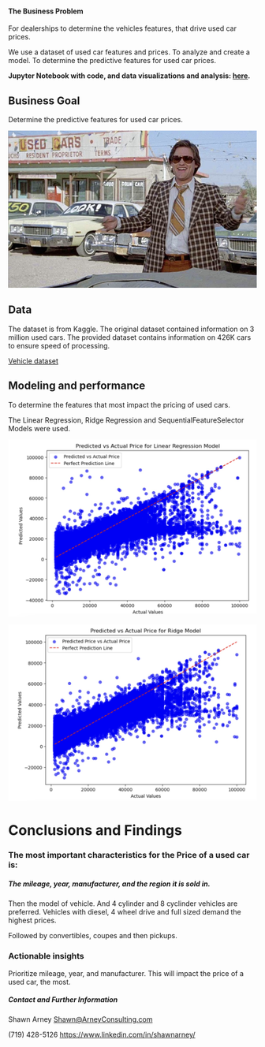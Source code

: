 #### The Business Problem
For dealerships to determine the vehicles features, that drive used car prices.  

We use a dataset of used car features and prices.  To analyze and create a model.  To determine the predictive features for used car prices.  

**Jupyter Notebook with code, and data visualizations and analysis: [here](used_car_prices.ipynb).**

## Business Goal
Determine the predictive features for used car prices.

![used cars](images/kurt.jpeg)

## Data
The dataset is from Kaggle. The original dataset contained information on 3 million used cars. The provided dataset contains information on 426K cars to ensure speed of processing.

[Vehicle dataset](data/vehicles.csv)

## Modeling and performance
To determine the features that most impact the pricing of used cars.  

The Linear Regression, Ridge Regression and SequentialFeatureSelector Models were used.

![Linear](images/linear.jpg)

![Ridge](images/ridge.jpg)

# Conclusions and Findings

### The most important characteristics for the Price of a used car is:

##### The mileage, year, manufacturer, and the region it is sold in.  
Then the model of vehicle. And 4 cylinder and 8 cyclinder vehicles are preferred. Vehicles with diesel, 4 wheel drive and full sized demand the highest prices.

Followed by convertibles, coupes and then pickups.
### Actionable insights

Prioritize mileage, year, and manufacturer.  This will impact the price of a used car, the most.

##### Contact and Further Information
Shawn Arney
Shawn@ArneyConsulting.com

(719) 428-5126
https://www.linkedin.com/in/shawnarney/
